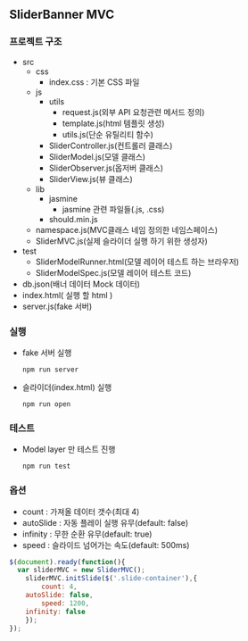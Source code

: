## SliderBanner MVC
### 프로젝트 구조
- src
  - css
    - index.css : 기본 CSS 파일
  - js
    - utils
      - request.js(외부 API 요청관련 메서드 정의)
      - template.js(html 템플릿 생성)
      - utils.js(단순 유틸리티 함수)
    - SliderController.js(컨트롤러 클래스)
    - SliderModel.js(모델 클래스)
    - SliderObserver.js(옵저버 클래스)
    - SliderView.js(뷰 클래스)
  - lib
    - jasmine
      - jasmine 관련 파일들(.js, .css)
    - should.min.js
  - namespace.js(MVC클래스 네임 정의한 네임스페이스)
  - SliderMVC.js(실제 슬라이더 실행 하기 위한 생성자)
- test
  - SliderModelRunner.html(모델 레이어 테스트 하는 브라우저)
  - SliderModelSpec.js(모델 레이어 테스트 코드)
- db.json(배너 데이터 Mock 데이터)
- index.html( 실행 할 html )
- server.js(fake 서버)

### 실행

- fake 서버 실행
  ````
  npm run server
  ````
- 슬라이더(index.html) 실행
  ````
  npm run open
  ````

### 테스트

- Model layer 만 테스트 진행
  ````
  npm run test
  ````

### 옵션

- count : 가져올 데이터 갯수(최대 4)
- autoSlide : 자동 플레이 실행 유무(default: false)
- infinity : 무한 순환 유무(default: true)
- speed : 슬라이드 넘어가는 속도(default: 500ms)

````javascript
$(document).ready(function(){
  var sliderMVC = new SliderMVC();
	sliderMVC.initSlide($('.slide-container'),{
		count: 4,
    autoSlide: false,
		speed: 1200,
    infinity: false
	});
});
````
